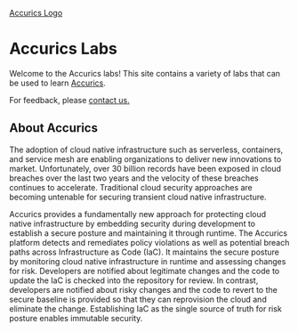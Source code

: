 [Accurics Logo](https://raw.githubusercontent.com/accurics/labs/master/docs/assets/images/logo.png)

# Accurics Labs

Welcome to the Accurics labs! This site contains a variety of labs that can be used to learn [Accurics](https://www.accurics.com).

For feedback, please [contact us.](mailto:sa@accurics.com)

## About Accurics

The adoption of cloud native infrastructure such as serverless,  containers, and service mesh are enabling organizations to deliver  new innovations to market. Unfortunately, over 30 billion records  have been exposed in cloud breaches over the last two years and  the velocity of these breaches continues to accelerate. Traditional  cloud security approaches are becoming untenable for securing transient cloud native infrastructure. 

Accurics provides a fundamentally new approach for protecting  cloud native infrastructure by embedding security during  development to establish a secure posture and maintaining it through runtime. The Accurics platform detects and remediates  policy violations as well as potential breach paths across  Infrastructure as Code (IaC). It maintains the secure posture by  monitoring cloud native infrastructure in runtime and assessing  changes for risk. Developers are notified about legitimate changes and the code to update the IaC is checked into the repository for review. In contrast, developers are notified about risky changes and  the code to revert to the secure baseline is provided so that they can  reprovision the cloud and eliminate the change. Establishing IaC as the single source of truth for risk posture enables immutable security. 
